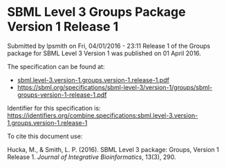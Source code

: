 # SBML Level 3 Groups Package Version 1 Release 1
Submitted by lpsmith on Fri, 04/01/2016 - 23:11
Release 1 of the Groups package for SBML Level 3 Version 1 was published on 01 April 2016. 

The specification can be found at:

* [sbml.level-3.version-1.groups.version-1.release-1.pdf](./files/sbml.level-3.version-1.groups.version-1.release-1.pdf)
* https://sbml.org/specifications/sbml-level-3/version-1/groups/sbml-groups-version-1-release-1.pdf

Identifier for this specification is: https://identifiers.org/combine.specifications:sbml.level-3.version-1.groups.version-1.release-1

To cite this document use:

Hucka, M., & Smith, L. P. (2016). SBML Level 3 package: Groups, Version 1 Release 1. _Journal of Integrative Bioinformatics_, 13(3), 290.